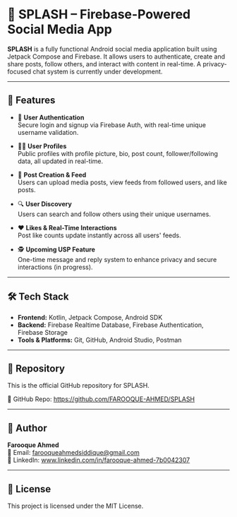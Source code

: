 # 📱 SPLASH – Firebase-Powered Social Media App

**SPLASH** is a fully functional Android social media application built using Jetpack Compose and Firebase. It allows users to authenticate, create and share posts, follow others, and interact with content in real-time. A privacy-focused chat system is currently under development.

---

## 🚀 Features

- 🔐 **User Authentication**  
  Secure login and signup via Firebase Auth, with real-time unique username validation.

- 🧑‍💼 **User Profiles**  
  Public profiles with profile picture, bio, post count, follower/following data, all updated in real-time.

- 📸 **Post Creation & Feed**  
  Users can upload media posts, view feeds from followed users, and like posts.

- 🔍 **User Discovery**  
  Users can search and follow others using their unique usernames.

- ❤️ **Likes & Real-Time Interactions**  
  Post like counts update instantly across all users' feeds.

- 🕵️ **Upcoming USP Feature**  
  One-time message and reply system to enhance privacy and secure interactions (in progress).

---

## 🛠 Tech Stack

- **Frontend:** Kotlin, Jetpack Compose, Android SDK  
- **Backend:** Firebase Realtime Database, Firebase Authentication, Firebase Storage  
- **Tools & Platforms:** Git, GitHub, Android Studio, Postman

---

## 📁 Repository

This is the official GitHub repository for SPLASH.

🔗 GitHub Repo: https://github.com/FAROOQUE-AHMED/SPLASH

---

## 🧠 Author

**Farooque Ahmed**  
📧 Email: farooqueahmedsiddique@gmail.com  
🔗 LinkedIn: www.linkedin.com/in/farooque-ahmed-7b0042307

---

## 📄 License

This project is licensed under the MIT License.
